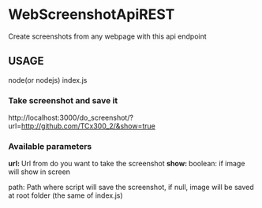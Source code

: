 # WebScreenshotApiREST
Create screenshots from any webpage with this api endpoint


## USAGE

node(or nodejs) index.js

### Take screenshot and save it

http://localhost:3000/do_screenshot/?url=http://github.com/TCx300_2/&show=true

### Available parameters

<b>url: </b> Url from do you want to take the screenshot
<b>show: </b> boolean: if image will show in screen
<p>path: </b> Path where script will save the screenshot, if null, image will be saved at root folder (the same of index.js)
